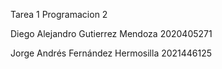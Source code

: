 Tarea 1 Programacion 2

Diego Alejandro Gutierrez Mendoza
2020405271

Jorge Andrés Fernández Hermosilla
2021446125
